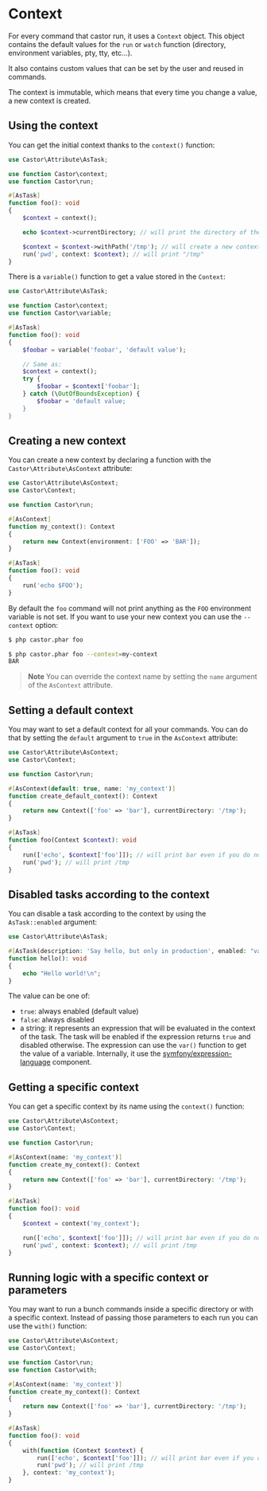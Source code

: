 # Context

For every command that castor run, it uses a `Context` object. This object
contains the default values for the `run` or `watch` function (directory,
environment variables, pty, tty, etc...).

It also contains custom values that can be set by the user and reused in
commands.

The context is immutable, which means that every time you change a value, a new
context is created.

## Using the context

You can get the initial context thanks to the `context()` function:

```php
use Castor\Attribute\AsTask;

use function Castor\context;
use function Castor\run;

#[AsTask]
function foo(): void
{
    $context = context();

    echo $context->currentDirectory; // will print the directory of the castor.php file

    $context = $context->withPath('/tmp'); // will create a new context where the current directory is /tmp
    run('pwd', context: $context); // will print "/tmp"
}
```

There is a `variable()` function to get a value stored in the `Context`:

```php
use Castor\Attribute\AsTask;

use function Castor\context;
use function Castor\variable;

#[AsTask]
function foo(): void
{
    $foobar = variable('foobar', 'default value');

    // Same as:
    $context = context();
    try {
        $foobar = $context['foobar'];
    } catch (\OutOfBoundsException) {
        $foobar = 'default value;
    }
}
```

## Creating a new context

You can create a new context by declaring a function with
the `Castor\Attribute\AsContext` attribute:

```php
use Castor\Attribute\AsContext;
use Castor\Context;

use function Castor\run;

#[AsContext]
function my_context(): Context
{
    return new Context(environment: ['FOO' => 'BAR']);
}

#[AsTask]
function foo(): void
{
    run('echo $FOO');
}
```

By default the `foo` command will not print anything as the `FOO` environment
variable is not set. If you want to use your new context you can use
the `--context` option:

```bash
$ php castor.phar foo

$ php castor.phar foo --context=my-context
BAR
```

> **Note**
> You can override the context name by setting the `name` argument of the
> `AsContext` attribute.

## Setting a default context

You may want to set a default context for all your commands. You can do that by
setting the `default` argument to `true` in the `AsContext` attribute:

```php
use Castor\Attribute\AsContext;
use Castor\Context;

use function Castor\run;

#[AsContext(default: true, name: 'my_context')]
function create_default_context(): Context
{
    return new Context(['foo' => 'bar'], currentDirectory: '/tmp');
}

#[AsTask]
function foo(Context $context): void
{
    run(['echo', $context['foo']]); // will print bar even if you do not use the --context option
    run('pwd'); // will print /tmp
}
```

## Disabled tasks according to the context

You can disable a task according to the context by using the
`AsTask::enabled` argument:

```php
use Castor\Attribute\AsTask;

#[AsTask(description: 'Say hello, but only in production', enabled: "var('production') == true")]
function hello(): void
{
    echo "Hello world!\n";
}
```

The value can be one of:

* `true`: always enabled (default value)
* `false`: always disabled
* a string: it represents an expression that will be evaluated in the context of
  the task. The task will be enabled if the expression returns `true` and
  disabled otherwise. The expression can use the `var()` function to get the
  value of a variable. Internally, it use the
  [symfony/expression-language](https://symfony.com/doc/current/components/expression_language.html)
  component.

## Getting a specific context

You can get a specific context by its name using the `context()` function:

```php
use Castor\Attribute\AsContext;
use Castor\Context;

use function Castor\run;

#[AsContext(name: 'my_context')]
function create_my_context(): Context
{
    return new Context(['foo' => 'bar'], currentDirectory: '/tmp');
}

#[AsTask]
function foo(): void
{
    $context = context('my_context');

    run(['echo', $context['foo']]); // will print bar even if you do not use the --context option
    run('pwd', context: $context); // will print /tmp
}
```

## Running logic with a specific context or parameters

You may want to run a bunch commands inside a specific directory or with a specific context.
Instead of passing those parameters to each run you can use the `with()` function:

```php
use Castor\Attribute\AsContext;
use Castor\Context;

use function Castor\run;
use function Castor\with;

#[AsContext(name: 'my_context')]
function create_my_context(): Context
{
    return new Context(['foo' => 'bar'], currentDirectory: '/tmp');
}

#[AsTask]
function foo(): void
{
    with(function (Context $context) {
        run(['echo', $context['foo']]); // will print bar even if you do not use the --context option
        run('pwd'); // will print /tmp
    }, context: 'my_context');
}
```
